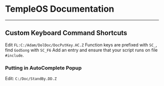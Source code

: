 # TempleOS Documentation
---

## Custom Keyboard Command Shortcuts
Edit `FL:C:/Adam/DolDoc/DocPutKey.HC.Z`
Function keys are prefixed with `SC_`, find `GodSong` with `SC_F6`
Add an entry and ensure that your script runs on file `#include`.

### Putting in AutoComplete Popup
Edit: `C:/Doc/StandBy.DD.Z`
